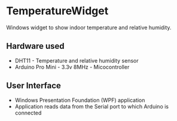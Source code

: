 # TemperatureWidget
Windows widget to show indoor temperature and relative humidity.

## Hardware used
* DHT11 - Temperature and relative humidity sensor
* Arduino Pro Mini - 3.3v 8MHz - Micocontroller

## User Interface
* Windows Presentation Foundation (WPF) application
* Application reads data from the Serial port to which Arduino is connected
